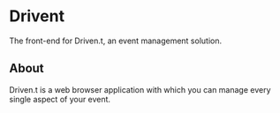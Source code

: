 
  
# Drivent
The front-end for Driven.t, an event management solution.

## About
Driven.t is a web browser application with which you can manage every single aspect of your event.
